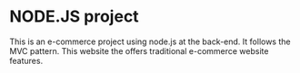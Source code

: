 # NODE.JS project

This is an e-commerce project using node.js at the back-end. It follows the MVC pattern.
This website the offers traditional e-commerce website features.
